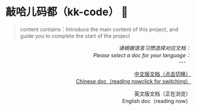 # 敲哈儿码都（kk-code） 💫

> content contains：Introduce the main content of this project, and guide you to complete the start of the project

<div align="right">
<p><i>请根据语言习惯选择对应文档：<br>Please select a doc for your language：</i><br>---&emsp;</p>

<p>
  <a href="README.md">中文版文档（点击切换）</a>
  <br><a href="README.md">Chinese doc（reading nowclick for switching）</a>
</p>

<p>
  英文版文档（正在浏览）<br>English doc（reading now）
</p>

</div>
